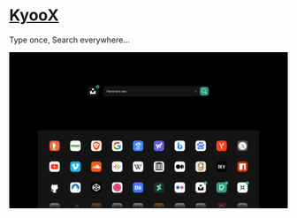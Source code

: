 # [KyooX](https://i7zaari.github.io/kyoox/)

Type once, Search everywhere...

![Panthera leo search example screenshot](screenshots/example.png)